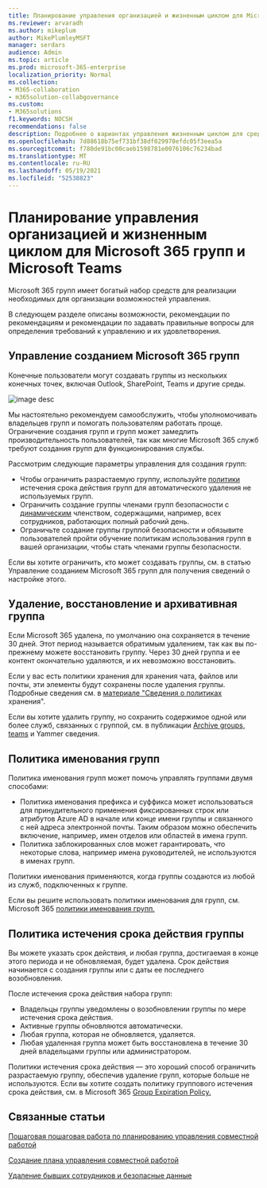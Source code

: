 ```yaml
---
title: Планирование управления организацией и жизненным циклом для Microsoft 365 групп и Microsoft Teams
ms.reviewer: arvaradh
ms.author: mikeplum
author: MikePlumleyMSFT
manager: serdars
audience: Admin
ms.topic: article
ms.prod: microsoft-365-enterprise
localization_priority: Normal
ms.collection:
- M365-collaboration
- m365solution-collabgovernance
ms.custom:
- M365solutions
f1.keywords: NOCSH
recommendations: false
description: Подробнее о вариантах управления жизненным циклом для средств совместной работы в Microsoft 365
ms.openlocfilehash: 7d88618b75ef731bf38df029970efdc05f3eea5a
ms.sourcegitcommit: f780de91bc00caeb1598781e0076106c76234bad
ms.translationtype: MT
ms.contentlocale: ru-RU
ms.lasthandoff: 05/19/2021
ms.locfileid: "52538823"
---
```

# <a name="plan-organization-and-lifecycle-governance-for-microsoft-365-groups-and-microsoft-teams"></a>Планирование управления организацией и жизненным циклом для Microsoft 365 групп и Microsoft Teams

Microsoft 365 групп имеет богатый набор средств для реализации необходимых для организации возможностей управления. 

В следующем разделе описаны возможности, рекомендации по рекомендациям и рекомендации по задавать правильные вопросы для определения требований к управлению и их удовлетворения.

## <a name="control-who-can-create-microsoft-365-groups"></a>Управление созданием Microsoft 365 групп

Конечные пользователи могут создавать группы из нескольких конечных точек, включая Outlook, SharePoint, Teams и другие среды.

![image desc](../media/04.png)

Мы настоятельно рекомендуем самообслужить, чтобы уполномочивать владельцев групп и помогать пользователям работать проще. Ограничение создания групп и групп может замедлить производительность пользователей, так как многие Microsoft 365 служб требуют создания групп для функционирования службы.

Рассмотрим следующие параметры управления для создания групп:

- Чтобы ограничить разрастаемую группу, используйте [политики](microsoft-365-groups-expiration-policy.md) истечения срока действия групп для автоматического удаления не используемых групп.
- Ограничить создание группы членами групп безопасности с [динамическим](/azure/active-directory/users-groups-roles/groups-create-rule) членством, содержащими, например, всех сотрудников, работающих полный рабочий день.
- Ограничьте создание группы группой безопасности и обязывите пользователей пройти обучение политикам использования групп в вашей организации, чтобы стать членами группы безопасности.

Если вы хотите ограничить, кто [](manage-creation-of-groups.md) может создавать группы, см. в статью Управление созданием Microsoft 365 групп для получения сведений о настройке этого.

## <a name="group-delete-restore-and-archiving"></a>Удаление, восстановление и архивативная группа

Если Microsoft 365 удалена, по умолчанию она сохраняется в течение 30 дней. Этот период называется обратимым удалением, так как вы по-прежнему можете восстановить группу. Через 30 дней группа и ее контент окончательно удаляются, и их невозможно восстановить.

Если у вас есть политики хранения для хранения чата, файлов или почты, эти элементы будут сохранены после удаления группы. Подробные сведения см. в [материале "Сведения о политиках](../compliance/retention.md) хранения".

Если вы хотите удалить группу, но сохранить содержимое одной или более служб, связанных с группой, см. в публикации [Archive groups, teams](end-life-cycle-groups-teams-sites-yammer.md) и Yammer сведения.

## <a name="group-naming-policy"></a>Политика именования групп

Политика именования групп может помочь управлять группами двумя способами:

- Политика именования префикса и суффикса может использоваться для принудительного применения фиксированных строк или атрибутов Azure AD в начале или конце имени группы и связанного с ней адреса электронной почты. Таким образом можно обеспечить включение, например, имен отделов или областей в имена групп.
- Политика заблокированных слов может гарантировать, что некоторые слова, например имена руководителей, не используются в именах групп.

Политики именования применяются, когда группы создаются из любой из служб, подключенных к группе.

Если вы решите использовать политики именования для групп, см. Microsoft 365 [политики именования групп.](groups-naming-policy.md)

## <a name="group-expiration-policy"></a>Политика истечения срока действия группы

Вы можете указать срок действия, и любая группа, достигаемая в конце этого периода и не обновляемая, будет удалена. Срок действия начинается с создания группы или с даты ее последнего возобновления.

После истечения срока действия набора групп:
- Владельцы группы уведомлены о возобновлении группы по мере истечения срока действия.
- Активные группы обновляются автоматически.
- Любая группа, которая не обновляется, удаляется.
- Любая удаленная группа может быть восстановлена в течение 30 дней владельцами группы или администратором.

Политики истечения срока действия — это хороший способ ограничить разрастаемую группу, обеспечив удаление групп, которые больше не используются. Если вы хотите создать политику группового истечения срока действия, см. в Microsoft 365 [Group Expiration Policy.](microsoft-365-groups-expiration-policy.md)

## <a name="related-topics"></a>Связанные статьи

[Пошаговая пошаговая работа по планированию управления совместной работой](collaboration-governance-overview.md#collaboration-governance-planning-step-by-step)

[Создание плана управления совместной работой](collaboration-governance-first.md)

[Удаление бывших сотрудников и безопасные данные](/microsoft-365/admin/add-users/remove-former-employee)
